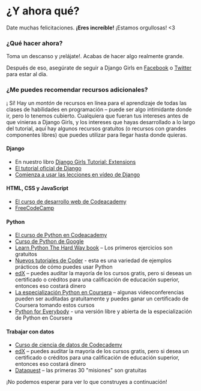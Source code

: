 # ¿Y ahora qué?

Date muchas felicitaciones. **¡Eres increíble!** ¡Estamos orgullosas! <3

### ¿Qué hacer ahora?

Toma un descanso y ¡relájate!. Acabas de hacer algo realmente grande.

Después de eso, asegúrate de seguir a Django Girls en [Facebook](http://facebook.com/djangogirls) o [Twitter](https://twitter.com/djangogirls) para estar al día.

### ¿Me puedes recomendar recursos adicionales?

¡ Sí! Hay un *montón* de recursos en línea para el aprendizaje de todas las clases de habilidades en programación – puede ser algo intimidante donde ir, pero lo tenemos cubierto. Cualquiera que fueran tus intereses antes de que vinieras a Django Girls, y los intereses que hayas desarrollado a lo largo del tutorial, aquí hay algunos recursos gratuitos (o recursos con grandes componentes libres) que puedes utilizar para llegar hasta donde quieras.

#### Django

- En nuestro libro [Django Girls Tutorial: Extensions](https://tutorial-extensions.djangogirls.org/)
- [El tutorial oficial de Django](https://docs.djangoproject.com/en/2.2/intro/tutorial01/)
- [Comienza a usar las lecciones en vídeo de Django](http://www.gettingstartedwithdjango.com/)

#### HTML, CSS y JavaScript

- [El curso de desarrollo web de Codeacademy](https://www.codecademy.com/learn/paths/web-development)
- [FreeCodeCamp](https://www.freecodecamp.org/)

#### Python

- [El curso de Python en Codeacademy](https://www.codecademy.com/learn/learn-python)
- [Curso de Python de Google](https://developers.google.com/edu/python/)
- [Learn Python The Hard Way book](http://learnpythonthehardway.org/book/) – Los primeros ejercicios son gratuitos
- [Nuevos tutoriales de Coder](http://newcoder.io/tutorials/) - esta es una variedad de ejemplos prácticos de cómo puedes usar Python
- [edX](https://www.edx.org/course?search_query=python) – puedes auditar la mayoría de los cursos gratis, pero si deseas un certificado o créditos para una calificación de educación superior, entonces eso costará dinero
- [La especialización Python en Coursera](https://www.coursera.org/specializations/python) – algunas videoconferencias pueden ser auditadas gratuitamente y puedes ganar un certificado de Coursera tomando estos cursos
- [Python for Everybody](https://www.py4e.com/) - una versión libre y abierta de la especialización de Python en Coursera

#### Trabajar con datos

- [Curso de ciencia de datos de Codecademy](https://www.codecademy.com/learn/paths/data-science)
- [edX](https://www.edx.org/course/?search_query=python&subject=Data%20Analysis%20%26%20Statistics) – puedes auditar la mayoría de los cursos gratis, pero si desea un certificado o créditos para una calificación de educación superior, entonces eso costará dinero
- [Dataquest](https://www.dataquest.io/) – las primeras 30 "misiones" son gratuitas

¡No podemos esperar para ver lo que construyes a continuación!